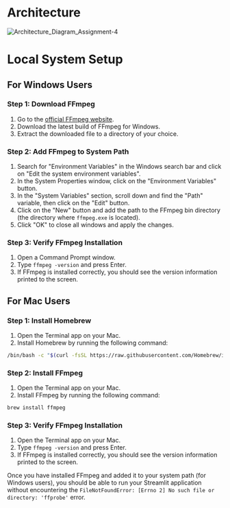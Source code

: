 # Architecture
![Architecture_Diagram_Assignment-4](https://user-images.githubusercontent.com/91744801/229030775-b0c05be1-c479-4f11-b11a-d33c90c612dc.png)
# Local System Setup

## For Windows Users

### Step 1: Download FFmpeg

1. Go to the [official FFmpeg website](https://ffmpeg.org/download.html#build-windows).
2. Download the latest build of FFmpeg for Windows.
3. Extract the downloaded file to a directory of your choice.

### Step 2: Add FFmpeg to System Path

1. Search for "Environment Variables" in the Windows search bar and click on "Edit the system environment variables".
2. In the System Properties window, click on the "Environment Variables" button.
3. In the "System Variables" section, scroll down and find the "Path" variable, then click on the "Edit" button.
4. Click on the "New" button and add the path to the FFmpeg bin directory (the directory where `ffmpeg.exe` is located).
5. Click "OK" to close all windows and apply the changes.

### Step 3: Verify FFmpeg Installation

1. Open a Command Prompt window.
2. Type `ffmpeg -version` and press Enter.
3. If FFmpeg is installed correctly, you should see the version information printed to the screen.

## For Mac Users

### Step 1: Install Homebrew

1. Open the Terminal app on your Mac.
2. Install Homebrew by running the following command:

```sh
/bin/bash -c "$(curl -fsSL https://raw.githubusercontent.com/Homebrew/install/HEAD/install.sh)"
```


### Step 2: Install FFmpeg

1. Open the Terminal app on your Mac.
2. Install FFmpeg by running the following command:

```sh
brew install ffmpeg
```


### Step 3: Verify FFmpeg Installation

1. Open the Terminal app on your Mac.
2. Type `ffmpeg -version` and press Enter.
3. If FFmpeg is installed correctly, you should see the version information printed to the screen.

Once you have installed FFmpeg and added it to your system path (for Windows users), you should be able to run your Streamlit application without encountering the `FileNotFoundError: [Errno 2] No such file or directory: 'ffprobe'` error.


